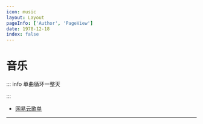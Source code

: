 ```yaml
---
icon: music
layout: Layout
pageInfo: ['Author', 'PageView']
date: 1978-12-18
index: false
---
```


# 音乐

::: info 单曲循环一整天

:::

- [网易云歌单](./网易云歌单.md)

---
